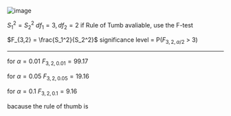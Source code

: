 ![image](https://github.com/user-attachments/assets/aa5157cd-b5c4-4609-9c1e-fc3e6c49b5b7)

$S_1^2 = S_2^2$   $df_1 = 3 , df_2 = 2$
if Rule of Tumb avaliable, use the F-test

$F_{3,2} = \frac{S_1^2}{S_2^2}$
significance level = P($F_{3,2,\alpha/2}$ > 3)

---

for $\alpha = 0.01$
$F_{3,2,0.01} = 99.17$

for $\alpha = 0.05$
$F_{3,2,0.05} = 19.16$


for $\alpha = 0.1$
$F_{3,2,0.1} = 9.16$

bacause the rule of thumb is 
